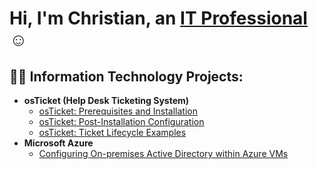 <h1>Hi, I'm Christian, an <a href="https://linkedin.com/in/">IT Professional</a>☺</h1>

<h2>👨‍💻 Information Technology Projects:</h2>

- <b>osTicket (Help Desk Ticketing System)</b>
  - [osTicket: Prerequisites and Installation](https://github.com/ChristianM-IT/osticket-prereqs)
  - [osTicket: Post-Installation Configuration](https://github.com/ChristianM-IT/post-install-config)
  - [osTicket: Ticket Lifecycle Examples](https://github.com/ChristianM-IT/ticket-lifecycle)
- <b>Microsoft Azure</b>
  - [Configuring On-premises Active Directory within Azure VMs](https://github.com/ChristianM-IT/configure-ad)
